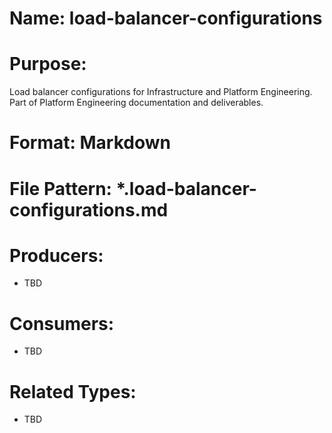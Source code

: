 # Name: load-balancer-configurations

# Purpose:
Load balancer configurations for Infrastructure and Platform Engineering. Part of Platform Engineering documentation and deliverables.

# Format: Markdown

# File Pattern: *.load-balancer-configurations.md

# Producers:
- TBD

# Consumers:
- TBD

# Related Types:
- TBD
